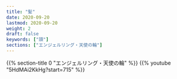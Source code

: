 ```yaml
---
title: "髪"
date: 2020-09-20
lastmod: 2020-09-20
weight: 2
draft: false
keywords: ["頭"]
sections: ["エンジェルリング・天使の輪"]
---
```


{{% section-title 0 "エンジェルリング・天使の輪" %}}
{{% youtube "5HdMAi2KkHg?start=715" %}}